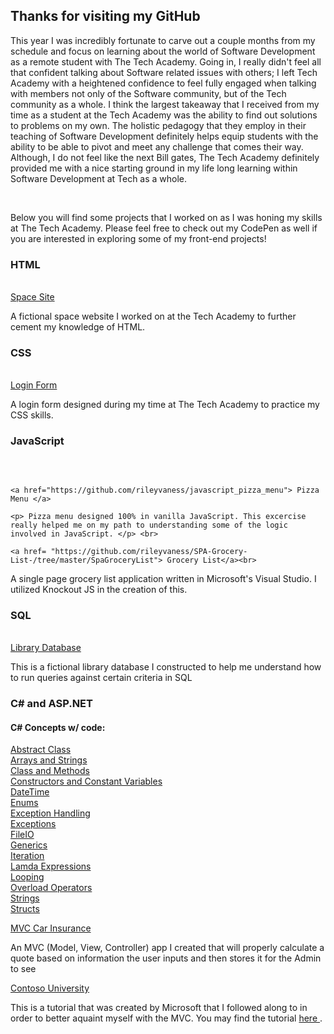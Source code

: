 <h2> Thanks for visiting my GitHub </h2> 
<p> This year I was incredibly fortunate to carve out a couple months from my schedule and focus on learning about the world of Software Development as a remote student with The Tech Academy. Going in, I really didn't feel all that confident talking about Software related issues with others; I left Tech Academy with a heightened confidence to feel fully engaged when talking with members not only of the Software community, but of the Tech community as a whole. I think the largest takeaway that I received from my time as a student at the Tech Academy was the ability to find out solutions to problems on my own. The holistic pedagogy that they employ in their teaching of Software Development definitely helps equip students with the ability to be able to pivot and meet any challenge that comes their way. Although, I do not feel like the next Bill gates, The Tech Academy definitely provided me with a nice starting ground in my life long learning within Software Development at Tech as a whole. </p><br>
<p> Below you will find some projects that I worked on as I was honing my skills at The Tech Academy. Please feel free to check out my CodePen as well if you are interested in exploring some of my front-end projects! </p> 
                                                                                           <h3> HTML </h3>             <br>
                                                                                           <a href="https://github.com/rileyvaness/spacesiteproject"> Space Site </a>
                   <p> A fictional space website I worked on at the Tech Academy to further cement my knowledge of HTML. </p>
                                                                                                                                                    <h3> CSS </h3>
                                       <br>
                                                                                                                                                    <a href="https://github.com/rileyvaness/loginform-"> Login Form </a>
                                                                                                                                                    <p> A login form designed during my time at The Tech Academy to practice my CSS skills. </p>
                                                                                                                                                    <h3> JavaScript </h3><br>
                                                                                                                                                    
                                                                                                                                                    <a href="https://github.com/rileyvaness/javascript_pizza_menu"> Pizza Menu </a> 
                                                                                                                                                    <p> Pizza menu designed 100% in vanilla JavaScript. This excercise really helped me on my path to understanding some of the logic involved in JavaScript. </p> <br>
                                                                                                                                                    <a href= "https://github.com/rileyvaness/SPA-Grocery-List-/tree/master/SpaGroceryList"> Grocery List</a><br>
  <p> A single page grocery list application written in Microsoft's Visual Studio. I utilized Knockout JS in the creation of this. </p>                                                                                                                                                    <h3> SQL </h3> <br>
                                                                                                                                                    <a href="https://github.com/rileyvaness/Library_Database"> Library Database </a>
                                                                                                                                                    <p> This is a fictional library database I constructed to help me understand how to run queries against certain criteria in SQL </p>
                                                                                                                                                    <h3> C# and ASP.NET </h3>
                                                                                                                                             <h4> C# Concepts w/ code: </h4>
<a href="https://github.com/rileyvaness/Tech-Academy-Projects/tree/master/AbstractClass/AbstractClass"> Abstract Class </a><br>
<a href="https://github.com/rileyvaness/Tech-Academy-Projects/tree/master/ArraysAndStringsProgram/ArraysAndStringsProgram"> Arrays and Strings</a><br>
<a href="https://github.com/rileyvaness/Tech-Academy-Projects/tree/master/ClassAndMethods/ClassAndMethods"> Class and Methods</a><br>
<a href="https://github.com/rileyvaness/Tech-Academy-Projects/tree/master/ConstructorsAndConstVariables/ConstructorsAndConstVariables"> Constructors and Constant Variables</a><br>
<a href="https://github.com/rileyvaness/Tech-Academy-Projects/tree/master/DateTime/DateTime"> DateTime </a><br>
<a href="https://github.com/rileyvaness/Tech-Academy-Projects/tree/master/Enums/Enums"> Enums </a><br>
<a href="https://github.com/rileyvaness/Tech-Academy-Projects/tree/master/ExceptionHandlingProgram/ExceptionHandlingProgram"> Exception Handling</a><br>
<a href ="https://github.com/rileyvaness/Tech-Academy-Projects/tree/master/Exceptions/Exceptions"> Exceptions</a><br>
<a href= "https://github.com/rileyvaness/Tech-Academy-Projects/tree/master/FileIO/FileIO"> FileIO </a><br>
<a href ="https://github.com/rileyvaness/Tech-Academy-Projects/tree/master/Generics/Generics"> Generics </a><br>
<a href = "https://github.com/rileyvaness/Tech-Academy-Projects/tree/master/Inheritance/Inheritance> Inheritance </a><br>
<a href ="https://github.com/rileyvaness/Tech-Academy-Projects/tree/master/IterationProgram/IterationProgram"> Iteration </a><br>
<a href ="https://github.com/rileyvaness/Tech-Academy-Projects/tree/master/LambdaExpressions/LambdaExpressions"> Lamda Expressions</a><br>
<a href= "https://github.com/rileyvaness/Tech-Academy-Projects/tree/master/LoopingExample/LoopingExample"> Looping </a><br>
<a href ="https://github.com/rileyvaness/Tech-Academy-Projects/tree/master/OverloadOperators/OverloadOperators"> Overload Operators </a><br>
<a href= "https://github.com/rileyvaness/Tech-Academy-Projects/tree/master/StringsProgram/StringsProgram">Strings </a><br>
<a href= "https://github.com/rileyvaness/Tech-Academy-Projects/tree/master/Structs/Structs"> Structs  </a><br>     
                                                                                                                                                    
                                                                                                                              
                 

<a href ="https://github.com/rileyvaness/Tech-Academy-Projects/blob/master/MVC_CarInsurance/MVC_CarInsurance/Controllers/InsureeController.cs"> MVC Car Insurance</a><br> 
<p> An MVC (Model, View, Controller) app I created that will properly calculate a quote based on information the user inputs and then stores it for the Admin to see </p>
<a href= "https://github.com/rileyvaness/Tech-Academy-Projects/tree/master/ContosoUniversity/ContosoUniversity"> Contoso University </a><br>
<p> This is a tutorial that was created by Microsoft that I followed along to in order to better aquaint myself with the MVC. You may find the tutorial <a href="https://docs.microsoft.com/en-us/aspnet/mvc/overview/getting-started/getting-started-with-ef-using-mvc/creating-an-entity-framework-data-model-for-an-asp-net-mvc-application"> here </a>.


